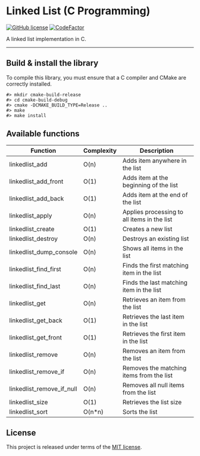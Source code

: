 # Linked List (C Programming)

[![GitHub license](https://img.shields.io/badge/license-MIT-blue.svg)](https://github.com/thibaultmeyer/linked-list-c/blob/master/LICENSE)
[![CodeFactor](https://www.codefactor.io/repository/github/thibaultmeyer/linked-list-c/badge)](https://www.codefactor.io/repository/github/thibaultmeyer/linked-list-c)

A linked list implementation in C.
*****


## Build & install the library
To compile this library, you must ensure that a C compiler and CMake are correctly installed.

    #> mkdir cmake-build-release
    #> cd cmake-build-debug
    #> cmake -DCMAKE_BUILD_TYPE=Release ..
    #> make
    #> make install



## Available functions

| Function                  | Complexity  | Description                                 |
| ------------------------- | ----------- | ------------------------------------------- |
| linkedlist_add            | O(n)        | Adds item anywhere in the list              |
| linkedlist_add_front      | O(1)        | Adds item at the beginning of the list      |
| linkedlist_add_back       | O(1)        | Adds item at the end of the list            |
| linkedlist_apply          | O(n)        | Applies processing to all items in the list |
| linkedlist_create         | O(1)        | Creates a new list                          |
| linkedlist_destroy        | O(n)        | Destroys an existing list                   |
| linkedlist_dump_console   | O(n)        | Shows all items in the list                 |
| linkedlist_find_first     | O(n)        | Finds the first matching item in the list   |
| linkedlist_find_last      | O(n)        | Finds the last matching item in the list    |
| linkedlist_get            | O(n)        | Retrieves an item from the list             |
| linkedlist_get_back       | O(1)        | Retrieves the last item in the list         |
| linkedlist_get_front      | O(1)        | Retrieves the first item in the list        |
| linkedlist_remove         | O(n)        | Removes an item from the list               |
| linkedlist_remove_if      | O(n)        | Removes the matching items from the list    |
| linkedlist_remove_if_null | O(n)        | Removes all null items from the list        |
| linkedlist_size           | O(1)        | Retrieves the list size                     |
| linkedlist_sort           | O(n*n)      | Sorts the list                              |



## License
This project is released under terms of the [MIT license](https://github.com/thibaultmeyer/linked-list-c/blob/master/LICENSE).
